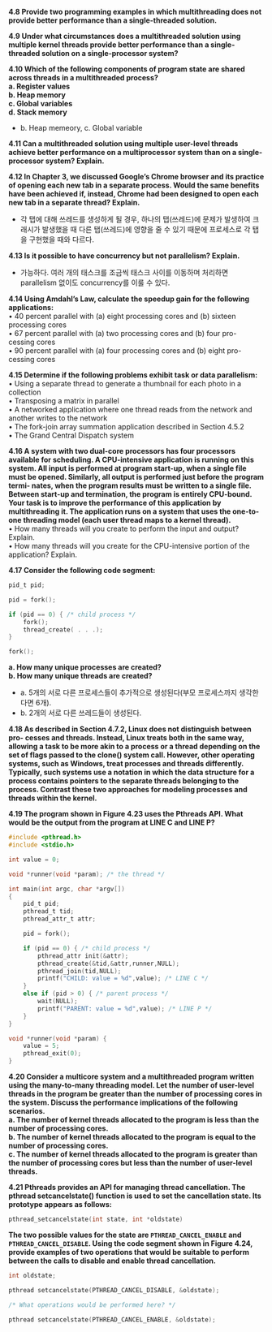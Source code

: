 **4.8 Provide two programming examples in which multithreading does not provide better performance than a single-threaded solution.**  

**4.9 Under what circumstances does a multithreaded solution using multiple kernel threads provide better performance than a single-threaded solution on a single-processor system?**  

**4.10 Which of the following components of program state are shared across threads in a multithreaded process?**  
**a. Register values**  
**b. Heap memory**  
**c. Global variables**  
**d. Stack memory**  
* b. Heap memeory, c. Global variable  

**4.11 Can a multithreaded solution using multiple user-level threads achieve better performance on a multiprocessor system than on a single-processor system? Explain.**  

**4.12 In Chapter 3, we discussed Google’s Chrome browser and its practice of opening each new tab in a separate process. Would the same benefits have been achieved if, instead, Chrome had been designed to open each new tab in a separate thread? Explain.**  

* 각 탭에 대해 쓰레드를 생성하게 될 경우, 하나의 탭(쓰레드)에 문제가 발생하여 크래시가 발생했을 때 다른 탭(쓰레드)에 영향을 줄 수 있기 때문에 프로세스로 각 탭을 구현했을 때와 다르다.  

**4.13 Is it possible to have concurrency but not parallelism? Explain.**  

* 가능하다. 여러 개의 태스크를 조금씩 태스크 사이를 이동하며 처리하면 parallelism 없이도 concurrency를 이룰 수 있다.    

**4.14 Using Amdahl’s Law, calculate the speedup gain for the following applications:**  
• 40 percent parallel with (a) eight processing cores and (b) sixteen processing cores  
• 67 percent parallel with (a) two processing cores and (b) four pro- cessing cores  
• 90 percent parallel with (a) four processing cores and (b) eight pro- cessing cores  

**4.15 Determine if the following problems exhibit task or data parallelism:**  
• Using a separate thread to generate a thumbnail for each photo in a collection  
• Transposing a matrix in parallel  
• A networked application where one thread reads from the network and another writes to the network  
• The fork-join array summation application described in Section 4.5.2  
• The Grand Central Dispatch system  

**4.16 A system with two dual-core processors has four processors available for scheduling. A CPU-intensive application is running on this system. All input is performed at program start-up, when a single file must be opened. Similarly, all output is performed just before the program termi- nates, when the program results must be written to a single file. Between start-up and termination, the program is entirely CPU-bound. Your task is to improve the performance of this application by multithreading it. The application runs on a system that uses the one-to-one threading model (each user thread maps to a kernel thread).**  
• How many threads will you create to perform the input and output? Explain.  
• How many threads will you create for the CPU-intensive portion of the application? Explain.  

**4.17 Consider the following code segment:**  
```C
pid_t pid;

pid = fork();

if (pid == 0) { /* child process */
    fork();
    thread_create( . . .);
}

fork();
```
**a. How many unique processes are created?**  
**b. How many unique threads are created?**  

* a. 5개의 서로 다른 프로세스들이 추가적으로 생성된다(부모 프로세스까지 생각한다면 6개).  
* b. 2개의 서로 다른 쓰레드들이 생성된다.  

**4.18 As described in Section 4.7.2, Linux does not distinguish between pro- cesses and threads. Instead, Linux treats both in the same way, allowing a task to be more akin to a process or a thread depending on the set of flags passed to the clone() system call. However, other operating systems, such as Windows, treat processes and threads differently. Typically, such systems use a notation in which the data structure for a process contains pointers to the separate threads belonging to the process. Contrast these two approaches for modeling processes and threads within the kernel.**  

**4.19 The program shown in Figure 4.23 uses the Pthreads API. What would be the output from the program at LINE C and LINE P?**  

```C
#include <pthread.h> 
#include <stdio.h>

int value = 0;

void *runner(void *param); /* the thread */

int main(int argc, char *argv[])
{
    pid_t pid;
    pthread_t tid; 
    pthread_attr_t attr;

    pid = fork();

    if (pid == 0) { /* child process */ 
        pthread_attr init(&attr);
        pthread_create(&tid,&attr,runner,NULL); 
        pthread_join(tid,NULL);
        printf("CHILD: value = %d",value); /* LINE C */
    }
    else if (pid > 0) { /* parent process */
        wait(NULL);
        printf("PARENT: value = %d",value); /* LINE P */
    }
}

void *runner(void *param) { 
    value = 5;
    pthread_exit(0);
}
```
**4.20 Consider a multicore system and a multithreaded program written using the many-to-many threading model. Let the number of user-level threads in the program be greater than the number of processing cores in the system. Discuss the performance implications of the following scenarios.**  
**a. The number of kernel threads allocated to the program is less than the number of processing cores.**  
**b. The number of kernel threads allocated to the program is equal to the number of processing cores.**  
**c. The number of kernel threads allocated to the program is greater than the number of processing cores but less than the number of user-level threads.**  

**4.21 Pthreads provides an API for managing thread cancellation. The pthread setcancelstate() function is used to set the cancellation state. Its prototype appears as follows:**  
```C
pthread_setcancelstate(int state, int *oldstate)
```
**The two possible values for the state are `PTHREAD_CANCEL_ENABLE` and `PTHREAD_CANCEL_DISABLE`.
Using the code segment shown in Figure 4.24, provide examples of two operations that would be suitable to perform between the calls to disable and enable thread cancellation.**  
```C
int oldstate;

pthread setcancelstate(PTHREAD_CANCEL_DISABLE, &oldstate); 

/* What operations would be performed here? */

pthread setcancelstate(PTHREAD_CANCEL_ENABLE, &oldstate);
```